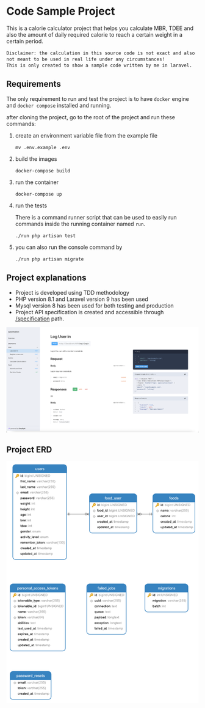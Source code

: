 # Code Sample Project

This is a calorie calculator project that helps you calculate MBR, TDEE and also the amount of daily required calorie to
reach a certain weight in a certain period.

````
Disclaimer: the calculation in this source code is not exact and also not meant to be used in real life under any circumstances!
This is only created to show a sample code written by me in laravel.
````

## Requirements

The only requirement to run and test the project is to have `docker` engine and `docker compose` installed and running.

after cloning the project, go to the root of the project and run these commands:

1. create an environment variable file from the example file
    ``` shell
    mv .env.example .env
    ```
2. build the images
   ``` shell
   docker-compose build
   ```
3. run the container
   ``` shell
   docker-compose up
   ```
4. run the tests

   There is a command runner script that can be used to easily run commands inside the running container named `run`.
   ``` shell
   ./run php artisan test
   ```
5. you can also run the console command by
   ``` shell
   ./run php artisan migrate
   ```

## Project explanations

* Project is developed using TDD methodology
* PHP version 8.1 and Laravel version 9 has been used
* Mysql version 8 has been used for both testing and production
* Project API specification is created and accessible through [/specification](http://localhost:9876/specification)
  path.
<img src="./specification.png">

## Project ERD

<img src="./erd.png">
